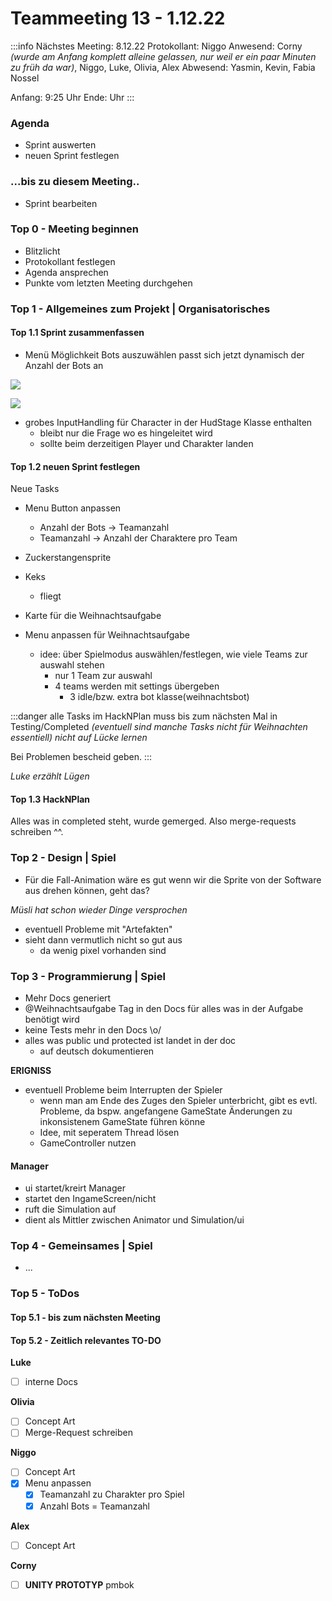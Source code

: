 # Teammeeting 13 - 1.12.22

:::info
Nächstes Meeting: 8.12.22
Protokollant: Niggo
Anwesend: Corny *(wurde am Anfang komplett alleine gelassen, nur weil er ein paar Minuten zu früh da war)*, Niggo, Luke, Olivia, Alex
Abwesend: Yasmin, Kevin, Fabia Nossel

Anfang: 9:25 Uhr
Ende: Uhr
:::

### Agenda

- Sprint auswerten
- neuen Sprint festlegen


### ...bis zu diesem Meeting..

- Sprint bearbeiten

### Top 0 - Meeting beginnen

* Blitzlicht
* Protokollant festlegen
* Agenda ansprechen
* Punkte vom letzten Meeting durchgehen


### Top 1 - Allgemeines zum Projekt | Organisatorisches

#### Top 1.1 Sprint zusammenfassen

- Menü Möglichkeit Bots auszuwählen passt sich jetzt dynamisch der Anzahl der Bots an

![](https://md.farafin.de/uploads/upload_ae10eb9c9b505dbb72fe7d22f9f1d72a.png)

![](https://md.farafin.de/uploads/upload_9b8832beef04a934f9265b6b10c306cb.png)


- grobes InputHandling für Character in der HudStage Klasse enthalten
    - bleibt nur die Frage wo es hingeleitet wird
    - sollte beim derzeitigen Player und Charakter landen
    
#### Top 1.2 neuen Sprint festlegen

Neue Tasks

- Menu Button anpassen
    - Anzahl der Bots -> Teamanzahl
    - Teamanzahl -> Anzahl der Charaktere pro Team


- Zuckerstangensprite

- Keks
    - fliegt

- Karte für die Weihnachtsaufgabe 

- Menu anpassen für Weihnachtsaufgabe
    - idee: über Spielmodus auswählen/festlegen, wie viele Teams zur auswahl stehen
        - nur 1 Team zur auswahl
        - 4 teams werden mit settings übergeben
            - 3 idle/bzw. extra bot klasse(weihnachtsbot)

:::danger
alle Tasks im HackNPlan muss bis zum nächsten Mal in Testing/Completed
*(eventuell sind manche Tasks nicht für Weihnachten essentiell)*
*nicht auf Lücke lernen*

Bei Problemen bescheid geben.
:::

*Luke erzählt Lügen*

#### Top 1.3 HackNPlan

Alles was in completed steht, wurde gemerged.
Also merge-requests schreiben ^^.


### Top 2 - Design | Spiel

- Für die Fall-Animation wäre es gut wenn wir die Sprite von der Software aus drehen können, geht das?

*Müsli hat schon wieder Dinge versprochen*

- eventuell Probleme mit "Artefakten" 
- sieht dann vermutlich nicht so gut aus
    - da wenig pixel vorhanden sind

### Top 3 - Programmierung | Spiel

- Mehr Docs generiert
- @Weihnachtsaufgabe Tag in den Docs für alles was in der Aufgabe benötigt wird
- keine Tests mehr in den Docs \o/
- alles was public und protected ist landet in der doc
    - auf deutsch dokumentieren

**ERIGNISS**


- eventuell Probleme beim Interrupten der Spieler
    - wenn man am Ende des Zuges den Spieler unterbricht, gibt es evtl. Probleme, da bspw. angefangene GameState Änderungen zu inkonsistenem GameState führen könne
    - Idee, mit seperatem Thread lösen
    - GameController nutzen


#### Manager

- ui startet/kreirt Manager
- startet den IngameScreen/nicht
- ruft die Simulation auf
- dient als Mittler zwischen Animator und Simulation/ui

### Top 4 - Gemeinsames | Spiel

- ...


### Top 5 - ToDos
#### Top 5.1 - bis zum nächsten Meeting


#### Top 5.2 - Zeitlich relevantes TO-DO

**Luke**
- [ ] interne Docs

**Olivia**
- [ ] Concept Art
- [ ] Merge-Request schreiben

**Niggo**
- [ ] Concept Art
- [x] Menu anpassen
    - [x] Teamanzahl zu Charakter pro Spiel
    - [x] Anzahl Bots = Teamanzahl    

**Alex**
- [ ] Concept Art

**Corny**

- [ ] **UNITY PROTOTYP** pmbok